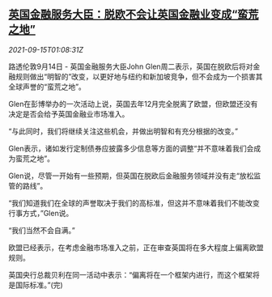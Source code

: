 <!--1631669462000-->
[英国金融服务大臣：脱欧不会让英国金融业变成“蛮荒之地”](https://cn.reuters.com/article/uk-glen-brexit-fin-0915-idCNKBS2GB039)
------

<div><i>2021-09-15T01:08:31Z</i></div><p>路透伦敦9月14日 - 英国金融服务大臣John Glen周二表示，英国在脱欧后将对金融规则做出“明智的”改变，以更好地与纽约和新加坡竞争，但不会成为一个损害其全球声誉的“蛮荒之地”。</p><p>Glen在彭博举办的一次活动上说，英国去年12月完全脱离了欧盟，但欧盟还没有决定是否会给予英国金融业市场准入。</p><p>“与此同时，我们将继续关注这些机会，并做出明智和有充分根据的改变。”</p><p>Glen表示，诸如发行定制债券应披露多少信息等方面的调整“并不意味着我们会成为蛮荒之地”。</p><p>Glen说，尽管一开始有一些预期，但英国在脱欧后金融服务领域并没有走“放松监管的路线”。</p><p>“我们知道我们在全球的声誉取决于我们的高标准，但这并不意味着我们不能改变行事方式，”Glen说。</p><p>“我们当然不会自满。”</p><p>欧盟已经表示，在考虑金融市场准入之前，正在审查英国将在多大程度上偏离欧盟规则。</p><p>英国央行总裁贝利在同一活动中表示：“偏离将在一个框架内进行，而这个框架将是国际标准。”(完)</p>
